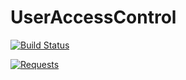 # UserAccessControl

[![Build Status](https://travis-ci.org/vtsyryuk/UserAccessControl.svg?branch=master)](https://travis-ci.org/vtsyryuk/UserAccessControl)

[![Requests](https://travis-ci.org/vtsyryuk/UserAccessControl/requests)](https://travis-ci.org/vtsyryuk/UserAccessControl/requests)
